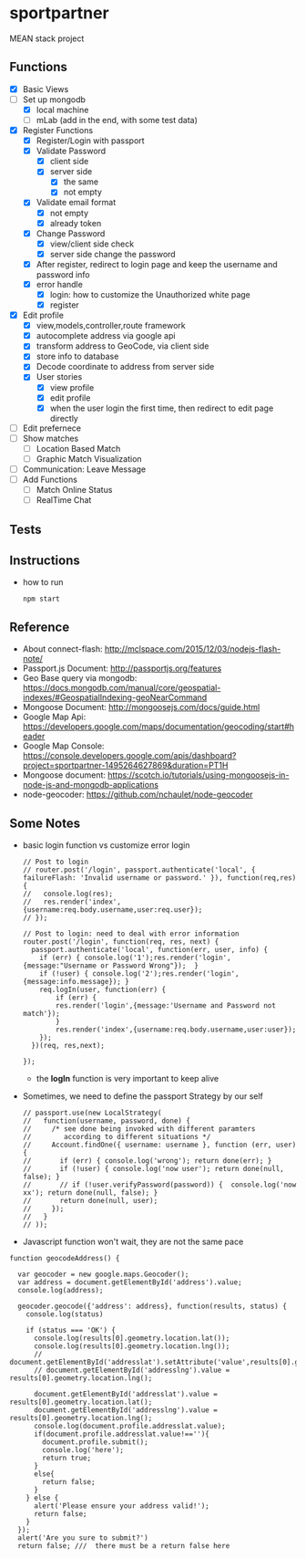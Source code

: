 # sportpartner
MEAN stack project

## Functions
- [x] Basic Views
- [ ] Set up mongodb
  - [x] local machine
  - [ ] mLab (add in the end, with some test data)
- [x] Register Functions
  - [x] Register/Login with passport
  - [x] Validate Password
    - [x] client side
    - [x] server side
      - [x] the same
      - [x] not empty
  - [x] Validate email format
    - [x] not empty
    - [x] already token
  - [x] Change Password
    - [x] view/client side check
    - [x] server side change the password
  - [x] After register, redirect to login page and keep the username and password info
  - [x] error handle
    - [x] login: how to customize the Unauthorized white page
    - [x] register
- [x] Edit profile
  - [x] view,models,controller,route framework
  - [x] autocomplete address via google api
  - [x] transform address to GeoCode, via client side
  - [x] store info to database
  - [x] Decode coordinate to address from server side
  - [x] User stories
    - [x] view profile
    - [x] edit profile
    - [x] when the user login the first time, then redirect to edit page directly
- [ ] Edit prefernece
- [ ] Show matches
  - [ ] Location Based Match
  - [ ] Graphic Match Visualization
- [ ] Communication: Leave Message
- [ ] Add Functions
  - [ ] Match Online Status
  - [ ] RealTime Chat

## Tests

## Instructions
- how to run
  ```
  npm start
  ```

## Reference
- About connect-flash: http://mclspace.com/2015/12/03/nodejs-flash-note/
- Passport.js Document: http://passportjs.org/features
- Geo Base query via mongodb: https://docs.mongodb.com/manual/core/geospatial-indexes/#GeospatialIndexing-geoNearCommand
- Mongoose Document: http://mongoosejs.com/docs/guide.html
- Google Map Api: https://developers.google.com/maps/documentation/geocoding/start#header
- Google Map Console: https://console.developers.google.com/apis/dashboard?project=sportpartner-1495264627869&duration=PT1H
- Mongoose document: https://scotch.io/tutorials/using-mongoosejs-in-node-js-and-mongodb-applications
- node-geocoder: https://github.com/nchaulet/node-geocoder
## Some Notes
- basic login function vs customize error login
  ```
  // Post to login
  // router.post('/login', passport.authenticate('local', { failureFlash: 'Invalid username or password.' }), function(req,res) {
  //   console.log(res);
  //   res.render('index',{username:req.body.username,user:req.user});
  // });
  ```
  ```
  // Post to login: need to deal with error information
  router.post('/login', function(req, res, next) {
    passport.authenticate('local', function(err, user, info) {
      if (err) { console.log('1');res.render('login',{message:"Username or Password Wrong"});  }
      if (!user) { console.log('2');res.render('login',{message:info.message}); }
      req.logIn(user, function(err) {
          if (err) {
          res.render('login',{message:'Username and Password not match'});
          }
          res.render('index',{username:req.body.username,user:user});
      });
    })(req, res,next);

  });
  ```
  - the **logIn** function is very important to keep alive

- Sometimes, we need to define the passport Strategy by our self
  ```
  // passport.use(new LocalStrategy(
  //   function(username, password, done) {
  //     /* see done being invoked with different paramters
  //        according to different situations */
  //     Account.findOne({ username: username }, function (err, user) {
  //       if (err) { console.log('wrong'); return done(err); }
  //       if (!user) { console.log('now user'); return done(null, false); }
  //       // if (!user.verifyPassword(password)) {  console.log('now xx'); return done(null, false); }
  //       return done(null, user);
  //     });
  //   }
  // ));
  ```
- Javascript function won't wait, they are not the same pace
```
function geocodeAddress() {

  var geocoder = new google.maps.Geocoder();
  var address = document.getElementById('address').value;
  console.log(address);

  geocoder.geocode({'address': address}, function(results, status) {
    console.log(status)

    if (status === 'OK') {
      console.log(results[0].geometry.location.lat());
      console.log(results[0].geometry.location.lng());
      // document.getElementById('addresslat').setAttribute('value',results[0].geometry.location.lat());
      // document.getElementById('addresslng').value = results[0].geometry.location.lng();

      document.getElementById('addresslat').value = results[0].geometry.location.lat();
      document.getElementById('addresslng').value = results[0].geometry.location.lng();
      console.log(document.profile.addresslat.value);
      if(document.profile.addresslat.value!==''){
        document.profile.submit();
        console.log('here');
        return true;
      }
      else{
        return false;
      }
    } else {
      alert('Please ensure your address valid!');
      return false;
    }
  });
  alert('Are you sure to submit?')
  return false; ///  there must be a return false here
  ```
